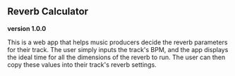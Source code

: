 ## Reverb Calculator 

**version 1.0.0** 

This is a web app that helps music producers decide the reverb parameters for their track. The user simply inputs the track's BPM, and the app displays the ideal time for all the dimensions of the reverb to run. The user can then copy these values into their track's reverb settings. 